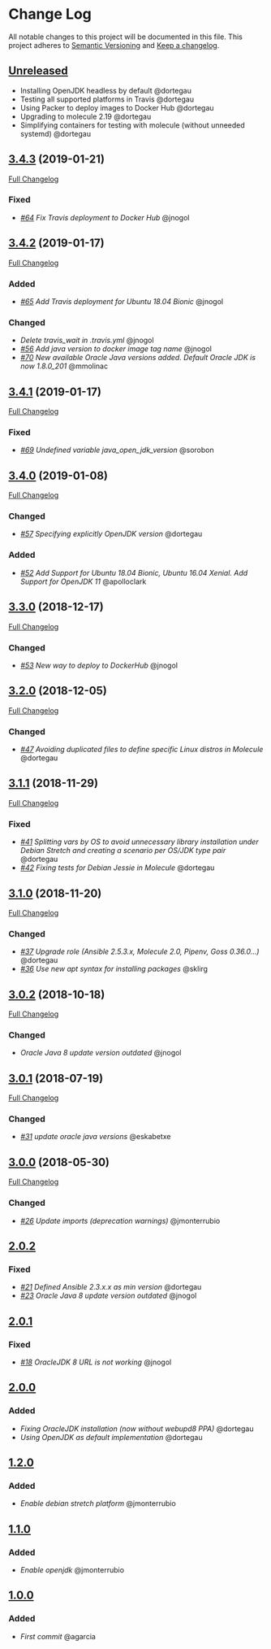 # Change Log
All notable changes to this project will be documented in this file.
This project adheres to [Semantic Versioning](http://semver.org/) and [Keep a changelog](https://github.com/olivierlacan/keep-a-changelog).

## [Unreleased](https://github.com/idealista/java-role/tree/develop)

- Installing OpenJDK headless by default @dortegau
- Testing all supported platforms in Travis @dortegau
- Using Packer to deploy images to Docker Hub @dortegau
- Upgrading to molecule 2.19 @dortegau
- Simplifying containers for testing with molecule (without unneeded systemd) @dortegau

## [3.4.3](https://github.com/idealista/java-role/tree/3.4.3) (2019-01-21)
[Full Changelog](https://github.com/idealista/java-role/compare/3.4.2...3.4.3)
### Fixed
- *[#64](https://github.com/idealista/java-role/issues/64) Fix Travis deployment to Docker Hub* @jnogol

## [3.4.2](https://github.com/idealista/java-role/tree/3.4.2) (2019-01-17)
[Full Changelog](https://github.com/idealista/java-role/compare/3.4.1...3.4.2)
### Added
- *[#65](https://github.com/idealista/java-role/issues/65) Add Travis deployment for Ubuntu 18.04 Bionic* @jnogol
### Changed
- *Delete travis_wait in .travis.yml* @jnogol
- *[#56](https://github.com/idealista/java-role/issues/56) Add java version to docker image tag name* @jnogol
- *[#70](https://github.com/idealista/java-role/issues/70) New available Oracle Java versions added. Default Oracle JDK is now 1.8.0_201* @mmolinac

## [3.4.1](https://github.com/idealista/java-role/tree/3.4.1) (2019-01-17)
[Full Changelog](https://github.com/idealista/java-role/compare/3.4.0...3.4.1)
### Fixed
- *[#69](https://github.com/idealista/java-role/issues/69) Undefined variable java_open_jdk_version* @sorobon

## [3.4.0](https://github.com/idealista/java-role/tree/3.4.0) (2019-01-08)
[Full Changelog](https://github.com/idealista/java-role/compare/3.3.0...3.4.0)
### Changed
- *[#57](https://github.com/idealista/java-role/issues/57) Specifying explicitly OpenJDK version* @dortegau
### Added
- *[#52](https://github.com/idealista/java-role/issues/52) Add Support for Ubuntu 18.04 Bionic, Ubuntu 16.04 Xenial. Add Support for OpenJDK 11* @apolloclark

## [3.3.0](https://github.com/idealista/java-role/tree/3.3.0) (2018-12-17)
[Full Changelog](https://github.com/idealista/java-role/compare/3.2.0...3.3.0)
### Changed
- *[#53](https://github.com/idealista/java-role/issues/53) New way to deploy to DockerHub* @jnogol

## [3.2.0](https://github.com/idealista/java-role/tree/3.2.0) (2018-12-05)
[Full Changelog](https://github.com/idealista/java-role/compare/3.1.1...3.2.0)
### Changed
- *[#47](https://github.com/idealista/java-role/issues/47) Avoiding duplicated files to define specific Linux distros in Molecule* @dortegau

## [3.1.1](https://github.com/idealista/java-role/tree/3.1.1) (2018-11-29)
[Full Changelog](https://github.com/idealista/java-role/compare/3.1.0...3.1.1)
### Fixed
- *[#41](https://github.com/idealista/java-role/issues/41) Splitting vars by OS to avoid unnecessary library installation under Debian Stretch and creating a scenario per OS/JDK type pair* @dortegau
- *[#42](https://github.com/idealista/java-role/issues/42) Fixing tests for Debian Jessie in Molecule* @dortegau

## [3.1.0](https://github.com/idealista/java-role/tree/3.1.0) (2018-11-20)
[Full Changelog](https://github.com/idealista/java-role/compare/3.0.2...3.1.0)
### Changed
- *[#37](https://github.com/idealista/java-role/issues/37) Upgrade role (Ansible 2.5.3.x, Molecule 2.0, Pipenv, Goss 0.36.0...)* @dortegau
- *[#36](https://github.com/idealista/java-role/issues/36) Use new apt syntax for installing packages* @sklirg

## [3.0.2](https://github.com/idealista/java-role/tree/3.0.2) (2018-10-18)
[Full Changelog](https://github.com/idealista/java-role/compare/3.0.1...3.0.2)
### Changed
- *Oracle Java 8 update version outdated* @jnogol

## [3.0.1](https://github.com/idealista/java-role/tree/3.0.1) (2018-07-19)
[Full Changelog](https://github.com/idealista/java-role/compare/3.0.0...3.0.1)
### Changed
- *[#31](https://github.com/idealista/java-role/issues/31) update oracle java versions* @eskabetxe

## [3.0.0](https://github.com/idealista/java-role/tree/3.0.0) (2018-05-30)
[Full Changelog](https://github.com/idealista/java-role/compare/2.0.2...3.0.0)
### Changed
- *[#26](https://github.com/idealista/java-role/issues/26) Update imports (deprecation warnings)* @jmonterrubio

## [2.0.2](https://github.com/idealista/java-role/tree/2.0.2)
### Fixed
- *[#21](https://github.com/idealista/java-role/issues/21) Defined Ansible 2.3.x.x as min version* @dortegau
- *[#23](https://github.com/idealista/java-role/issues/23) Oracle Java 8 update version outdated* @jnogol

## [2.0.1](https://github.com/idealista/java-role/tree/2.0.1)
### Fixed
- *[#18](https://github.com/idealista/java-role/issues/18) OracleJDK 8 URL is not working* @jnogol

## [2.0.0](https://github.com/idealista/java-role/tree/2.0.0)
### Added
- *Fixing OracleJDK installation (now without webupd8 PPA)* @dortegau
- *Using OpenJDK as default implementation* @dortegau

## [1.2.0](https://github.com/idealista/java-role/tree/1.2.0)
### Added
- *Enable debian stretch platform* @jmonterrubio

## [1.1.0](https://github.com/idealista/java-role/tree/1.1.0)
### Added
- *Enable openjdk* @jmonterrubio

## [1.0.0](https://github.com/idealista/java-role/tree/1.0.0)
### Added
- *First commit* @agarcia
